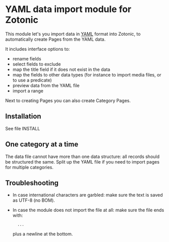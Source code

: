 # YAML data import module for Zotonic

This module let's you import data in [YAML](http://en.wikipedia.org/wiki/YAML) format into Zotonic, to automatically create Pages from the YAML data.

It includes interface options to:

* rename fields
* select fields to exclude
* map the title field if it does not exist in the data
* map the fields to other data types (for instance to import media files, or to use a predicate)
* preview data from the YAML file
* import a range

Next to creating Pages you can also create Category Pages.


## Installation

See file INSTALL


## One category at a time

The data file cannot have more than one data structure: all records should be structured the same. Split up the YAML file if you need to import pages for multiple categories.


## Troubleshooting

* In case international characters are garbled: make sure the text is saved as UTF-8 (no BOM).
* In case the module does not import the file at all: make sure the file ends with:

        ...

    plus a newline at the bottom.